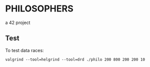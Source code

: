 # PHILOSOPHERS

a 42 project

## Test

To test data races:

```
valgrind --tool=helgrind --tool=drd ./philo 200 800 200 200 10
```
